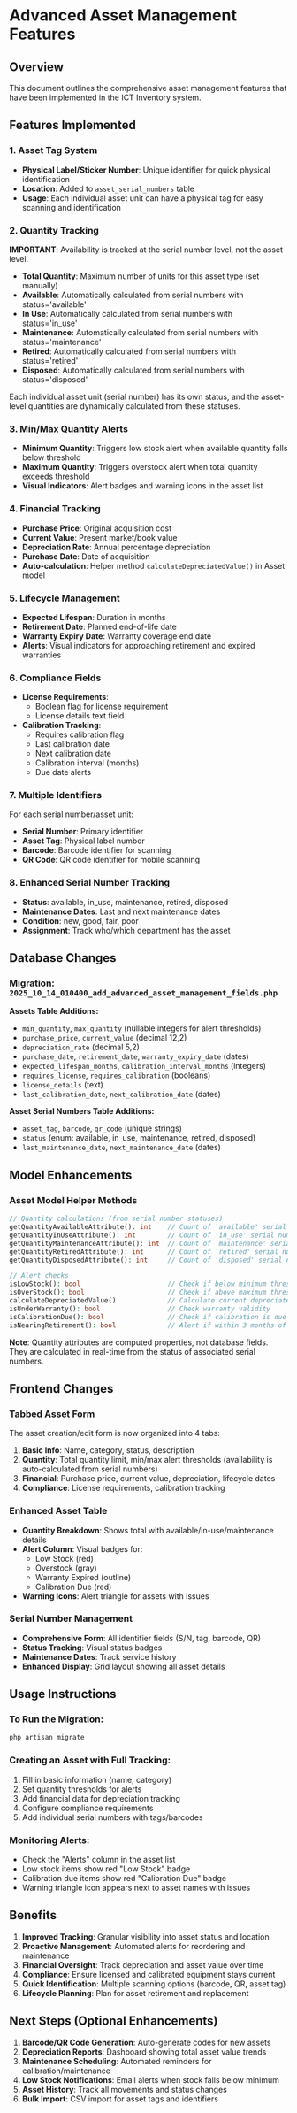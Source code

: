 # Advanced Asset Management Features

## Overview
This document outlines the comprehensive asset management features that have been implemented in the ICT Inventory system.

## Features Implemented

### 1. Asset Tag System
- **Physical Label/Sticker Number**: Unique identifier for quick physical identification
- **Location**: Added to `asset_serial_numbers` table
- **Usage**: Each individual asset unit can have a physical tag for easy scanning and identification

### 2. Quantity Tracking
**IMPORTANT**: Availability is tracked at the serial number level, not the asset level.

- **Total Quantity**: Maximum number of units for this asset type (set manually)
- **Available**: Automatically calculated from serial numbers with status='available'
- **In Use**: Automatically calculated from serial numbers with status='in_use'
- **Maintenance**: Automatically calculated from serial numbers with status='maintenance'
- **Retired**: Automatically calculated from serial numbers with status='retired'
- **Disposed**: Automatically calculated from serial numbers with status='disposed'

Each individual asset unit (serial number) has its own status, and the asset-level quantities are dynamically calculated from these statuses.

### 3. Min/Max Quantity Alerts
- **Minimum Quantity**: Triggers low stock alert when available quantity falls below threshold
- **Maximum Quantity**: Triggers overstock alert when total quantity exceeds threshold
- **Visual Indicators**: Alert badges and warning icons in the asset list

### 4. Financial Tracking
- **Purchase Price**: Original acquisition cost
- **Current Value**: Present market/book value
- **Depreciation Rate**: Annual percentage depreciation
- **Purchase Date**: Date of acquisition
- **Auto-calculation**: Helper method `calculateDepreciatedValue()` in Asset model

### 5. Lifecycle Management
- **Expected Lifespan**: Duration in months
- **Retirement Date**: Planned end-of-life date
- **Warranty Expiry Date**: Warranty coverage end date
- **Alerts**: Visual indicators for approaching retirement and expired warranties

### 6. Compliance Fields
- **License Requirements**:
  - Boolean flag for license requirement
  - License details text field
- **Calibration Tracking**:
  - Requires calibration flag
  - Last calibration date
  - Next calibration date
  - Calibration interval (months)
  - Due date alerts

### 7. Multiple Identifiers
For each serial number/asset unit:
- **Serial Number**: Primary identifier
- **Asset Tag**: Physical label number
- **Barcode**: Barcode identifier for scanning
- **QR Code**: QR code identifier for mobile scanning

### 8. Enhanced Serial Number Tracking
- **Status**: available, in_use, maintenance, retired, disposed
- **Maintenance Dates**: Last and next maintenance dates
- **Condition**: new, good, fair, poor
- **Assignment**: Track who/which department has the asset

## Database Changes

### Migration: `2025_10_14_010400_add_advanced_asset_management_fields.php`

**Assets Table Additions:**
- `min_quantity`, `max_quantity` (nullable integers for alert thresholds)
- `purchase_price`, `current_value` (decimal 12,2)
- `depreciation_rate` (decimal 5,2)
- `purchase_date`, `retirement_date`, `warranty_expiry_date` (dates)
- `expected_lifespan_months`, `calibration_interval_months` (integers)
- `requires_license`, `requires_calibration` (booleans)
- `license_details` (text)
- `last_calibration_date`, `next_calibration_date` (dates)

**Asset Serial Numbers Table Additions:**
- `asset_tag`, `barcode`, `qr_code` (unique strings)
- `status` (enum: available, in_use, maintenance, retired, disposed)
- `last_maintenance_date`, `next_maintenance_date` (dates)

## Model Enhancements

### Asset Model Helper Methods

```php
// Quantity calculations (from serial number statuses)
getQuantityAvailableAttribute(): int    // Count of 'available' serial numbers
getQuantityInUseAttribute(): int        // Count of 'in_use' serial numbers
getQuantityMaintenanceAttribute(): int  // Count of 'maintenance' serial numbers
getQuantityRetiredAttribute(): int      // Count of 'retired' serial numbers
getQuantityDisposedAttribute(): int     // Count of 'disposed' serial numbers

// Alert checks
isLowStock(): bool                      // Check if below minimum threshold
isOverStock(): bool                     // Check if above maximum threshold
calculateDepreciatedValue()             // Calculate current depreciated value
isUnderWarranty(): bool                 // Check warranty validity
isCalibrationDue(): bool                // Check if calibration is due
isNearingRetirement(): bool             // Alert if within 3 months of retirement
```

**Note**: Quantity attributes are computed properties, not database fields. They are calculated in real-time from the status of associated serial numbers.

## Frontend Changes

### Tabbed Asset Form
The asset creation/edit form is now organized into 4 tabs:

1. **Basic Info**: Name, category, status, description
2. **Quantity**: Total quantity limit, min/max alert thresholds (availability is auto-calculated from serial numbers)
3. **Financial**: Purchase price, current value, depreciation, lifecycle dates
4. **Compliance**: License requirements, calibration tracking

### Enhanced Asset Table
- **Quantity Breakdown**: Shows total with available/in-use/maintenance details
- **Alert Column**: Visual badges for:
  - Low Stock (red)
  - Overstock (gray)
  - Warranty Expired (outline)
  - Calibration Due (red)
- **Warning Icons**: Alert triangle for assets with issues

### Serial Number Management
- **Comprehensive Form**: All identifier fields (S/N, tag, barcode, QR)
- **Status Tracking**: Visual status badges
- **Maintenance Dates**: Track service history
- **Enhanced Display**: Grid layout showing all asset details

## Usage Instructions

### To Run the Migration:
```bash
php artisan migrate
```

### Creating an Asset with Full Tracking:
1. Fill in basic information (name, category)
2. Set quantity thresholds for alerts
3. Add financial data for depreciation tracking
4. Configure compliance requirements
5. Add individual serial numbers with tags/barcodes

### Monitoring Alerts:
- Check the "Alerts" column in the asset list
- Low stock items show red "Low Stock" badge
- Calibration due items show red "Calibration Due" badge
- Warning triangle icon appears next to asset names with issues

## Benefits

1. **Improved Tracking**: Granular visibility into asset status and location
2. **Proactive Management**: Automated alerts for reordering and maintenance
3. **Financial Oversight**: Track depreciation and asset value over time
4. **Compliance**: Ensure licensed and calibrated equipment stays current
5. **Quick Identification**: Multiple scanning options (barcode, QR, asset tag)
6. **Lifecycle Planning**: Plan for asset retirement and replacement

## Next Steps (Optional Enhancements)

1. **Barcode/QR Code Generation**: Auto-generate codes for new assets
2. **Depreciation Reports**: Dashboard showing total asset value trends
3. **Maintenance Scheduling**: Automated reminders for calibration/maintenance
4. **Low Stock Notifications**: Email alerts when stock falls below minimum
5. **Asset History**: Track all movements and status changes
6. **Bulk Import**: CSV import for asset tags and identifiers
